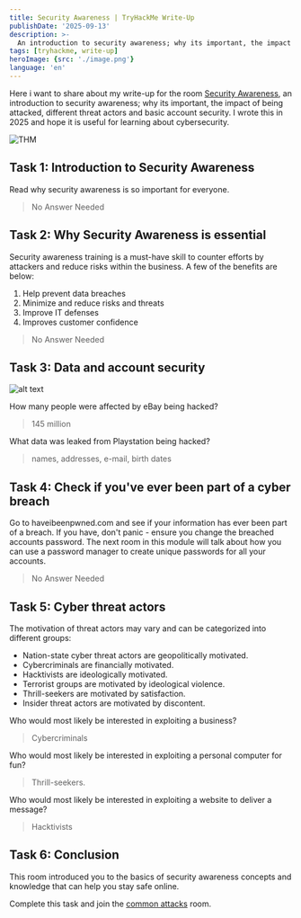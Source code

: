 ```yaml
---
title: Security Awareness | TryHackMe Write-Up
publishDate: '2025-09-13'
description: >-
  An introduction to security awareness; why its important, the impact of being attacked, different threat actors and basic account security.
tags: [tryhackme, write-up]
heroImage: {src: './image.png'}
language: 'en'
---
```

Here i want to share about my write-up for the room [Security Awareness](https://tryhackme.com/room/securityawareness), an introduction to security awareness; why its important, the impact of being attacked, different threat actors and basic account security. I wrote this in 2025 and hope it is useful for learning about cybersecurity.

![THM](https://tryhackme-images.s3.amazonaws.com/room-icons/d3d7881518d71dc929b4e84c2b47ed55.png)

## Task 1: Introduction to Security Awareness

Read why security awareness is so important for everyone.
>No Answer Needed

## Task 2: Why Security Awareness is essential

Security awareness training is a must-have skill to counter efforts by attackers and reduce risks within the business. A few of the benefits are below:

1. Help prevent data breaches
2. Minimize and reduce risks and threats
3. Improve IT defenses
4. Improves customer confidence

>No Answer Needed

## Task 3: Data and account security

![alt text](https://tryhackme-images.s3.amazonaws.com/user-uploads/5d617515c8cd8348d0b4e68f/room-content/e24ebaf9a04fa7dd8ded2cac4b9e73e7.png)

How many people were affected by eBay being hacked?
>145 million

What data was leaked from Playstation being hacked?
>names, addresses, e-mail, birth dates

## Task 4: Check if you've ever been part of a cyber breach

Go to haveibeenpwned.com and see if your information has ever been part of a breach. If you have, don't panic - ensure you change the breached accounts password. The next room in this module will talk about how you can use a password manager to create unique passwords for all your accounts.
>No Answer Needed

## Task 5: Cyber threat actors

The motivation of threat actors may vary and can be categorized into different groups:

- Nation-state cyber threat actors are geopolitically motivated.
- Cybercriminals are financially motivated.
- Hacktivists are ideologically motivated.
- Terrorist groups are motivated by ideological violence.
- Thrill-seekers are motivated by satisfaction.
- Insider threat actors are motivated by discontent.

Who would most likely be interested in exploiting a business?
>Cybercriminals

Who would most likely be interested in exploiting a personal computer for fun?
>Thrill-seekers.

Who would most likely be interested in exploiting a website to deliver a message?
>Hacktivists

## Task 6: Conclusion

This room introduced you to the basics of security awareness concepts and knowledge that can help you stay safe online.

Complete this task and join the [common attacks](https://tryhackme.com/room/commonattacks) room.
